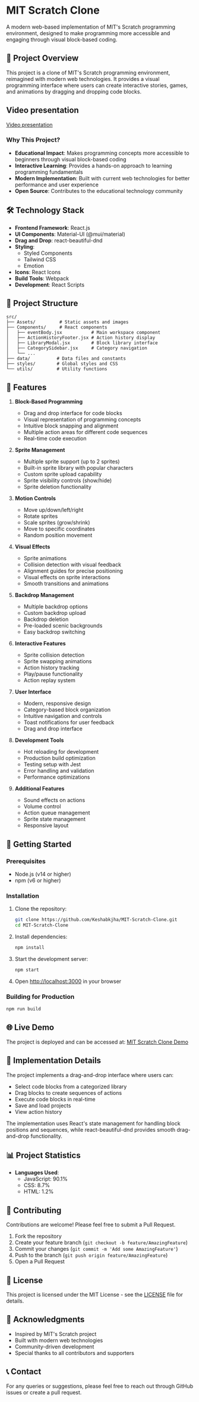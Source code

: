 # MIT Scratch Clone

A modern web-based implementation of MIT's Scratch programming environment, designed to make programming more accessible and engaging through visual block-based coding.

## 🎯 Project Overview

This project is a clone of MIT's Scratch programming environment, reimagined with modern web technologies. It provides a visual programming interface where users can create interactive stories, games, and animations by dragging and dropping code blocks.

## Video presentation

[Video presentation](https://drive.google.com/file/d/1yXdp5MaNA3PSJwie4YRWN4acRwVjkic_/view?usp=sharing)
### Why This Project?

- **Educational Impact**: Makes programming concepts more accessible to beginners through visual block-based coding
- **Interactive Learning**: Provides a hands-on approach to learning programming fundamentals
- **Modern Implementation**: Built with current web technologies for better performance and user experience
- **Open Source**: Contributes to the educational technology community

## 🛠️ Technology Stack

- **Frontend Framework**: React.js
- **UI Components**: Material-UI (@mui/material)
- **Drag and Drop**: react-beautiful-dnd
- **Styling**: 
  - Styled Components
  - Tailwind CSS
  - Emotion
- **Icons**: React Icons
- **Build Tools**: Webpack
- **Development**: React Scripts

## 📁 Project Structure

```
src/
├── Assets/         # Static assets and images
├── Components/     # React components
│   ├── eventBody.jsx           # Main workspace component
│   ├── ActionHistoryFooter.jsx # Action history display
│   ├── LibraryModal.jsx        # Block library interface
│   ├── CategorySidebar.jsx     # Category navigation
│   └── ...
├── data/          # Data files and constants
├── styles/        # Global styles and CSS
└── utils/         # Utility functions
```

## 🚀 Features

1. **Block-Based Programming**
   - Drag and drop interface for code blocks
   - Visual representation of programming concepts
   - Intuitive block snapping and alignment
   - Multiple action areas for different code sequences
   - Real-time code execution

2. **Sprite Management**
   - Multiple sprite support (up to 2 sprites)
   - Built-in sprite library with popular characters
   - Custom sprite upload capability
   - Sprite visibility controls (show/hide)
   - Sprite deletion functionality

3. **Motion Controls**
   - Move up/down/left/right
   - Rotate sprites
   - Scale sprites (grow/shrink)
   - Move to specific coordinates
   - Random position movement

4. **Visual Effects**
   - Sprite animations
   - Collision detection with visual feedback
   - Alignment guides for precise positioning
   - Visual effects on sprite interactions
   - Smooth transitions and animations

5. **Backdrop Management**
   - Multiple backdrop options
   - Custom backdrop upload
   - Backdrop deletion
   - Pre-loaded scenic backgrounds
   - Easy backdrop switching

6. **Interactive Features**
   - Sprite collision detection
   - Sprite swapping animations
   - Action history tracking
   - Play/pause functionality
   - Action replay system

7. **User Interface**
   - Modern, responsive design
   - Category-based block organization
   - Intuitive navigation and controls
   - Toast notifications for user feedback
   - Drag and drop interface

8. **Development Tools**
   - Hot reloading for development
   - Production build optimization
   - Testing setup with Jest
   - Error handling and validation
   - Performance optimizations

9. **Additional Features**
   - Sound effects on actions
   - Volume control
   - Action queue management
   - Sprite state management
   - Responsive layout

## 🏁 Getting Started

### Prerequisites

- Node.js (v14 or higher)
- npm (v6 or higher)

### Installation

1. Clone the repository:
   ```bash
   git clone https://github.com/Keshabkjha/MIT-Scratch-Clone.git
   cd MIT-Scratch-Clone
   ```

2. Install dependencies:
   ```bash
   npm install
   ```

3. Start the development server:
   ```bash
   npm start
   ```

4. Open [http://localhost:3000](http://localhost:3000) in your browser

### Building for Production

```bash
npm run build
```

## 🌐 Live Demo

The project is deployed and can be accessed at: [MIT Scratch Clone Demo](https://mit-scratch-clone-keshab-kumars-projects.vercel.app/)

## 🎨 Implementation Details

The project implements a drag-and-drop interface where users can:
- Select code blocks from a categorized library
- Drag blocks to create sequences of actions
- Execute code blocks in real-time
- Save and load projects
- View action history

The implementation uses React's state management for handling block positions and sequences, while react-beautiful-dnd provides smooth drag-and-drop functionality.

## 📊 Project Statistics

- **Languages Used**:
  - JavaScript: 90.1%
  - CSS: 8.7%
  - HTML: 1.2%

## 🤝 Contributing

Contributions are welcome! Please feel free to submit a Pull Request.

1. Fork the repository
2. Create your feature branch (`git checkout -b feature/AmazingFeature`)
3. Commit your changes (`git commit -m 'Add some AmazingFeature'`)
4. Push to the branch (`git push origin feature/AmazingFeature`)
5. Open a Pull Request

## 📝 License

This project is licensed under the MIT License - see the [LICENSE](LICENSE) file for details.

## 🙏 Acknowledgments

- Inspired by MIT's Scratch project
- Built with modern web technologies
- Community-driven development
- Special thanks to all contributors and supporters

## 📞 Contact

For any queries or suggestions, please feel free to reach out through GitHub issues or create a pull request.
